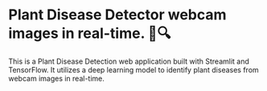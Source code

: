 # Plant Disease Detector webcam images in real-time. 🌿🔍
 This is a Plant Disease Detection web application built with Streamlit and TensorFlow. It utilizes a deep learning model to identify plant diseases from webcam images in real-time.
